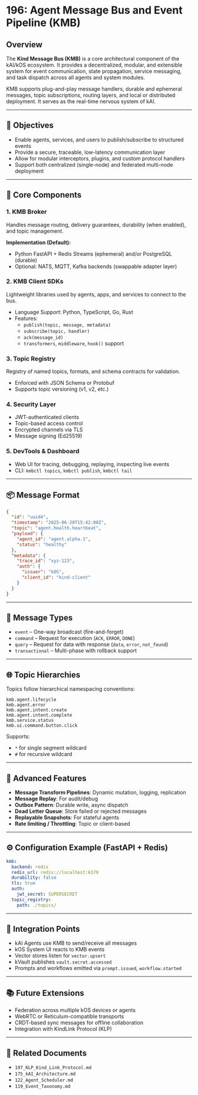 # 196: Agent Message Bus and Event Pipeline (KMB)

## Overview

The **Kind Message Bus (KMB)** is a core architectural component of the kAI/kOS ecosystem. It provides a decentralized, modular, and extensible system for event communication, state propagation, service messaging, and task dispatch across all agents and system modules.

KMB supports plug-and-play message handlers, durable and ephemeral messages, topic subscriptions, routing layers, and local or distributed deployment. It serves as the real-time nervous system of kAI.

---

## 🎯 Objectives

- Enable agents, services, and users to publish/subscribe to structured events
- Provide a secure, traceable, low-latency communication layer
- Allow for modular interceptors, plugins, and custom protocol handlers
- Support both centralized (single-node) and federated multi-node deployment

---

## 🔌 Core Components

### 1. **KMB Broker**

Handles message routing, delivery guarantees, durability (when enabled), and topic management.

**Implementation (Default):**

- Python FastAPI + Redis Streams (ephemeral) and/or PostgreSQL (durable)
- Optional: NATS, MQTT, Kafka backends (swappable adapter layer)

### 2. **KMB Client SDKs**

Lightweight libraries used by agents, apps, and services to connect to the bus.

- Language Support: Python, TypeScript, Go, Rust
- Features:
  - `publish(topic, message, metadata)`
  - `subscribe(topic, handler)`
  - `ack(message_id)`
  - `transformers`, `middleware`, `hook()` support

### 3. **Topic Registry**

Registry of named topics, formats, and schema contracts for validation.

- Enforced with JSON Schema or Protobuf
- Supports topic versioning (v1, v2, etc.)

### 4. **Security Layer**

- JWT-authenticated clients
- Topic-based access control
- Encrypted channels via TLS
- Message signing (Ed25519)

### 5. **DevTools & Dashboard**

- Web UI for tracing, debugging, replaying, inspecting live events
- CLI: `kmbctl topics`, `kmbctl publish`, `kmbctl tail`

---

## 📦 Message Format

```json
{
  "id": "uuid4",
  "timestamp": "2025-06-20T15:42:00Z",
  "topic": "agent.health.heartbeat",
  "payload": {
    "agent_id": "agent.alpha.1",
    "status": "healthy"
  },
  "metadata": {
    "trace_id": "xyz-123",
    "auth": {
      "issuer": "kOS",
      "client_id": "kind-client"
    }
  }
}
```

---

## 📡 Message Types

- `event` – One-way broadcast (fire-and-forget)
- `command` – Request for execution (`ACK`, `ERROR`, `DONE`)
- `query` – Request for data with response (`data`, `error`, `not_found`)
- `transactional` – Multi-phase with rollback support

---

## 🌐 Topic Hierarchies

Topics follow hierarchical namespacing conventions:

```
kmb.agent.lifecycle
kmb.agent.error
kmb.agent.intent.create
kmb.agent.intent.complete
kmb.service.status
kmb.ui.command.button.click
```

Supports:

- `*` for single segment wildcard
- `#` for recursive wildcard

---

## 🧠 Advanced Features

- **Message Transform Pipelines**: Dynamic mutation, logging, replication
- **Message Replay**: For audit/debug
- **Outbox Pattern**: Durable write, async dispatch
- **Dead Letter Queue**: Store failed or rejected messages
- **Replayable Snapshots**: For stateful agents
- **Rate limiting / Throttling**: Topic or client-based

---

## ⚙️ Configuration Example (FastAPI + Redis)

```yaml
kmb:
  backend: redis
  redis_url: redis://localhost:6379
  durability: false
  tls: true
  auth:
    jwt_secret: SUPERSECRET
  topic_registry:
    path: ./topics/
```

---

## 🧩 Integration Points

- kAI Agents use KMB to send/receive all messages
- kOS System UI reacts to KMB events
- Vector stores listen for `vector.upsert`
- kVault publishes `vault.secret.accessed`
- Prompts and workflows emitted via `prompt.issued`, `workflow.started`

---

## 📚 Future Extensions

- Federation across multiple kOS devices or agents
- WebRTC or Reticulum-compatible transports
- CRDT-based sync messages for offline collaboration
- Integration with KindLink Protocol (KLP)

---

## 📘 Related Documents

- `197_KLP_Kind_Link_Protocol.md`
- `175_kAI_Architecture.md`
- `122_Agent_Scheduler.md`
- `119_Event_Taxonomy.md`

